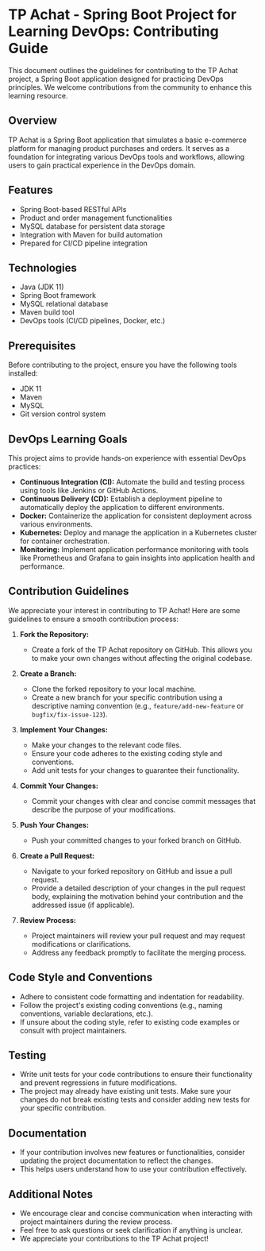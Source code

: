 # TP Achat - Spring Boot Project for Learning DevOps: Contributing Guide

This document outlines the guidelines for contributing to the TP Achat project, a Spring Boot application designed for practicing DevOps principles. We welcome contributions from the community to enhance this learning resource.

## Overview

TP Achat is a Spring Boot application that simulates a basic e-commerce platform for managing product purchases and orders. It serves as a foundation for integrating various DevOps tools and workflows, allowing users to gain practical experience in the DevOps domain.

## Features

* Spring Boot-based RESTful APIs
* Product and order management functionalities
* MySQL database for persistent data storage
* Integration with Maven for build automation
* Prepared for CI/CD pipeline integration

## Technologies

* Java (JDK 11)
* Spring Boot framework
* MySQL relational database
* Maven build tool
* DevOps tools (CI/CD pipelines, Docker, etc.)

## Prerequisites

Before contributing to the project, ensure you have the following tools installed:

* JDK 11
* Maven
* MySQL
* Git version control system

## DevOps Learning Goals

This project aims to provide hands-on experience with essential DevOps practices:

* **Continuous Integration (CI):** Automate the build and testing process using tools like Jenkins or GitHub Actions.
* **Continuous Delivery (CD):** Establish a deployment pipeline to automatically deploy the application to different environments.
* **Docker:** Containerize the application for consistent deployment across various environments.
* **Kubernetes:** Deploy and manage the application in a Kubernetes cluster for container orchestration.
* **Monitoring:** Implement application performance monitoring with tools like Prometheus and Grafana to gain insights into application health and performance.

## Contribution Guidelines

We appreciate your interest in contributing to TP Achat! Here are some guidelines to ensure a smooth contribution process:

1. **Fork the Repository:**
   - Create a fork of the TP Achat repository on GitHub. This allows you to make your own changes without affecting the original codebase.

2. **Create a Branch:**
   - Clone the forked repository to your local machine.
   - Create a new branch for your specific contribution using a descriptive naming convention (e.g., `feature/add-new-feature` or `bugfix/fix-issue-123`).

3. **Implement Your Changes:**
   - Make your changes to the relevant code files.
   - Ensure your code adheres to the existing coding style and conventions.
   - Add unit tests for your changes to guarantee their functionality.

4. **Commit Your Changes:**
   - Commit your changes with clear and concise commit messages that describe the purpose of your modifications.

5. **Push Your Changes:**
   - Push your committed changes to your forked branch on GitHub.

6. **Create a Pull Request:**
   - Navigate to your forked repository on GitHub and issue a pull request.
   - Provide a detailed description of your changes in the pull request body, explaining the motivation behind your contribution and the addressed issue (if applicable).

7. **Review Process:**
   - Project maintainers will review your pull request and may request modifications or clarifications.
   - Address any feedback promptly to facilitate the merging process.

## Code Style and Conventions

* Adhere to consistent code formatting and indentation for readability.
* Follow the project's existing coding conventions (e.g., naming conventions, variable declarations, etc.).
* If unsure about the coding style, refer to existing code examples or consult with project maintainers.

## Testing

* Write unit tests for your code contributions to ensure their functionality and prevent regressions in future modifications.
* The project may already have existing unit tests. Make sure your changes do not break existing tests and consider adding new tests for your specific contribution.

## Documentation

* If your contribution involves new features or functionalities, consider updating the project documentation to reflect the changes.
* This helps users understand how to use your contribution effectively.

## Additional Notes

* We encourage clear and concise communication when interacting with project maintainers during the review process.
* Feel free to ask questions or seek clarification if anything is unclear.
* We appreciate your contributions to the TP Achat project!
